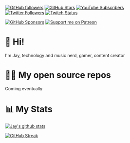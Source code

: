 [![GitHub followers](https://img.shields.io/github/followers/jaysavage1983?logo=GitHub&style=for-the-badge)](https://github.com/jaysavage1983)
[![GitHub Stars](https://img.shields.io/github/stars/jaysavage1983?logo=github&style=for-the-badge)](https://github.com/jaysavage1983)
[![YouTube Subscribers](https://img.shields.io/youtube/channel/subscribers/UCTIKg0f0UuTN9jxxuL-EnNA?logo=youtube&logoColor=E05D44&style=for-the-badge&label=YouTube)](https://www.youtube.com/c/TechnUCTIKg0f0UuTN9jxxuL-EnNAoTimLive?sub_confirmation=1)
[![Twitter Followers](https://img.shields.io/twitter/follow/jaysavage1983?color=0E7FC0&logo=twitter&style=for-the-badge&label=Twitter)](https://x.com/jaysavage1983)
[![Twitch Status](https://img.shields.io/twitch/status/jaysavage1983?color=9147FF&logo=twitch&style=for-the-badge)](https://twitch.tv/jaygreentree)

[![GitHub Sponsors](https://img.shields.io/github/sponsors/jaygreentree?color=BF4B8A&logo=githubsponsors&style=for-the-badge&label=Sponsor%20on%20Github)](https://github.com/sponsors/jaysavage1983)
[![Support me on Patreon](https://img.shields.io/endpoint.svg?url=https%3A%2F%2Fshieldsio-patreon.vercel.app%2Fapi%3Fusername%3Djaygreentree%26type%3Dpatrons&style=for-the-badge)](https://patreon.com/jaygreentree)

# 👋 Hi!

I'm Jay, technology and music nerd, gamer, content creator

# 🧑‍💻 My open source repos

Coming eventually

# 📊 My Stats

[![Jay's github stats](https://github-readme-stats.vercel.app/api?username=jaygreentree&show_icons=true&count_private=true&theme=radical&hide=stars)](https://github.com/jaysavage1983)

[![GitHub Streak](https://github-readme-streak-stats.herokuapp.com/?user=jaysavage1983&theme=dark&count_private=true&theme=radical)](https://github.com/jaygreentree)
